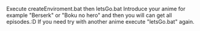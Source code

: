 Execute createEnviroment.bat
then
letsGo.bat
Introduce your anime for example
"Berserk" or "Boku no hero"
and then you will can get all episodes.:D
If you need try with another anime execute "letsGo.bat" again.
